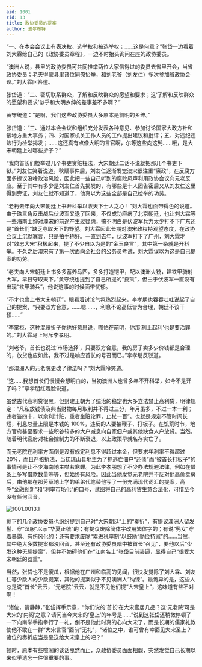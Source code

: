 ```yaml
---
aid: 1001
zid: 13
title: 政协委员的提案
author: 波尔布特
---
```


“一、在本会会议上有表决权、选举权和被选举权；……这是何意？”张岱一边看着刘大霖给自己的《政协委员章程》，一边不时抬头询问在座的政协委员。

“澳洲人说，县里的政协委员可共同推举两位大家信得过的委员去省里开会，当省政协委员；老夫得蒙县里诸位同僚抬举，和刘老爷（刘友仁）多次参加省政协会议。”刘大霖回答道。

张岱道：“二、密切联系群众，了解和反映群众的愿望和要求；这‘了解和反映群众的愿望和要求’似乎和大明乡绅的差事差不多啊？”

黄守统道：“是啊，我们这些政协委员大多原本是前明的乡绅。”

张岱道：“三、通过本会会议和组织充分发表各种意见、参加讨论国家大政方针和该地方重大事务；四、对国家机关工作人员的工作提出建议和批评；五、对违纪违法行为检举揭发；……这还真有点像大明的言官啊，尔等这些向这髡……哦，是大宋朝廷上过哪些折子？”

“我向首长们检举过几个书吏贪赃枉法，大宋朝廷二话不说就把那几个书吏下狱。”刘友仁笑着说道。秋赋事件后，刘友仁逐渐发觉澳宋很注重“廉政”，在反腐方面多提议没啥政治风险，因此把一些自己听到的腐败风声利用政协会议向元老反应。至于其中有多少是刘友仁首先揭发的，有哪些是十人团告密后又从刘友仁这里得到旁证，刘友仁就不知道了，他真以为这些全部是自己检举的功劳。

“老朽去年向大宋朝廷上书开科举以收天下士人之心！”刘大霖也面带得色的说道。由于珠三角反击战后伏波军又退了回来，不仅成功麻痹了北京朝廷，也让刘大霖等一些海南士绅对澳宋的前途产生过疑虑，搞不明白是伏波军兵力太少打不下广东还是“首长们”缺乏夺取天下的野望。刘大霖因此长期对澳宋政权持观望态度，在政协会议上沉默寡言，只是拍手称好。一直到去年，伏波军打下了广州，刘大霖才对“效忠大宋”积极起来，提了不少自以为是的“金玉良言”，其中第一条就是开科举。不久之后澳宋有了第一次面向全社会的公务员考试，刘大霖误以为这是自己提案的功劳。

“老夫向大宋朝廷上书多多蓄养马匹，多多打造铠甲，配以澳洲火铳，建铁甲骑射大军，早日夺取天下。”黄守统也提到了自己所提的“良策”，但由于伏波军一直没有出现“铁甲骑兵”，他说这事的时候面带忧郁。

“不才也曾上书大宋朝廷”，眼看着讨论气氛热烈起来，李孝朋也吞吞吐吐说起了自己的提案，“只要双方合意，……嗯……，利息不论高低皆为合理，朝廷不该干预……”

“李掌柜，这种混账折子你也好意思说，哪怕在前明，你那‘利上起利’也是要治罪的。”刘大霖马上呵斥李孝朋。

“刘老爷，首长也说过‘市场选择’，只要双方合意，我的房子卖多少价钱都是合理的，放贷也应如此，我不过是响应首长的号召而已。”李孝朋反驳道。

“那澳洲人的元老院更改了律法吗？”刘大霖冷笑道。

“这……我想首长们慢慢会想明白的，当初澳洲人也曾多年不开科举，如今不是开了吗？”李孝朋红着脸说道。

虽然古代高利贷很黑，但封建王朝为了统治的稳定也大多立法禁止高利贷，明律规定：“凡私放钱债及典当财物每月取利并不得过三分，年月虽多，不过一本一利；违者笞四十，以余利计赃，重者坐赃论罪，止杖一百”。也就是规定不管时间长短，利息总量上限是本钱的 100%，违反的人要抽鞭子、打板子。在饥荒时节，地方官府甚至要求一些积谷较多的大户减息向自家佃户或其他缺食人户放贷。当然，随着明代官府对社会控制力的不断衰退，以上政策早就名存实亡了。

而元老院在利率方面倒是没有规定利息不得超过本金，但要求年利率不得超过 20%，而且严格执法，当初琼山县地主为了抓逃亡佃户“还债”而“被首长打板子”的事情可是让不少海南地主噤若寒蝉。为此李孝朋想了不少办法规避法律，例如在借条上多写借款数量等等，但始终有风险。因此当他发觉元老院并不反对他高价卖房后，由他那在那芳草地上学的弟弟代笔替他写了一份充满现代词汇的提案，高呼“金融创新”和“利率市场化”的口号，试图将自己的高利贷生意合法化，可惜至今没有任何回音。

![1001.0013.1](/1001/0013/1.webp)

剩下的几个政协委员也纷纷提到自己对“大宋朝廷”上的“奏折”，有提议澳洲人留发髻、穿“汉服”以示“华夏正统”的；有提议废除简体字改用繁体字的；有说“髡女”穿着暴露、有伤风化的；还有要求废除“累进税率制”以鼓励“勤俭持家”的……当然，其中绝大多数提案都没回音，甚至还有政协委员暗中被首长“召见”，要他以后“少发这种无聊提案”，但并不妨碍他们在“江南名士”张岱目前装逼，显得自己“很受大宋朝廷的器重”。

当然，张岱也不是傻瓜，根据他在广州和临高的见闻，很快发觉除了刘大霖、刘友仁等少数人的少数提案，其他的提案似乎不见澳洲人“纳谏”。最诡异的是，这些人总是说“首长”云云，“元老院”云云，就是不见他们提“大宋皇上”，这味道有些不对啊！

“诸位，请静静，”张岱挥手示意，“你们说的‘首长’在大宋官居几品？这‘元老院’可是大宋的‘内阁’之意？请问当今大宋的‘皇上’的年号是……”说到这张岱还稍微停顿了一下向南举手抱拳行了一礼，倒不是他此时真的心向大宋了，而是长期的儒家礼教使他不敢在一群“大宋言官”面前“无礼”，“诸位之中，谁可曾有幸面见大宋圣上？诸位的奏折应当是呈送给大宋皇上的吧？”

顿时，原本有些喧闹的谈话戛然而止，众政协委员面面相觑，突然发觉自己长期以来似乎遗忘一件很重要的事。
